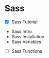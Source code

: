 # Sass

- [x] Sass Tutorial
-  Sass Intro
-  Sass Installation
-  Sass Variables
- [ ] Sass Functions
